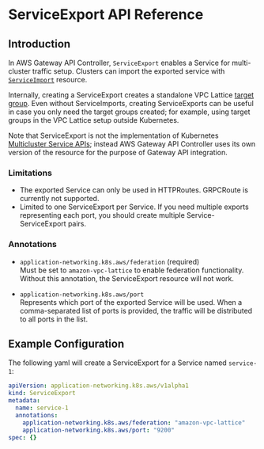 # ServiceExport API Reference

## Introduction

In AWS Gateway API Controller, `ServiceExport` enables a Service for multi-cluster traffic setup.
Clusters can import the exported service with [`ServiceImport`](service-import.md) resource.

Internally, creating a ServiceExport creates a standalone VPC Lattice [target group](https://docs.aws.amazon.com/vpc-lattice/latest/ug/target-groups.html).
Even without ServiceImports, creating ServiceExports can be useful in case you only need the target groups created;
for example, using target groups in the VPC Lattice setup outside Kubernetes.

Note that ServiceExport is not the implementation of Kubernetes [Multicluster Service APIs](https://multicluster.sigs.k8s.io/concepts/multicluster-services-api/);
instead AWS Gateway API Controller uses its own version of the resource for the purpose of Gateway API integration.


### Limitations
* The exported Service can only be used in HTTPRoutes. GRPCRoute is currently not supported.
* Limited to one ServiceExport per Service. If you need multiple exports representing each port,
  you should create multiple Service-ServiceExport pairs.

### Annotations

* `application-networking.k8s.aws/federation` (required)  
  Must be set to `amazon-vpc-lattice` to enable federation functionality. Without this annotation, the ServiceExport resource will not work.

* `application-networking.k8s.aws/port`  
  Represents which port of the exported Service will be used.
  When a comma-separated list of ports is provided, the traffic will be distributed to all ports in the list.

## Example Configuration

The following yaml will create a ServiceExport for a Service named `service-1`:
```yaml
apiVersion: application-networking.k8s.aws/v1alpha1
kind: ServiceExport
metadata:
  name: service-1
  annotations:
    application-networking.k8s.aws/federation: "amazon-vpc-lattice"
    application-networking.k8s.aws/port: "9200"
spec: {}
```